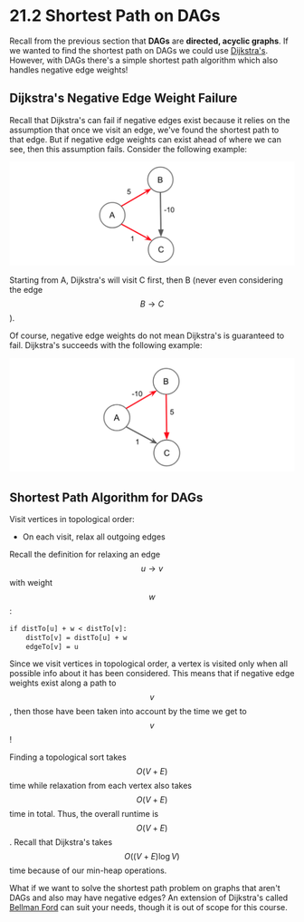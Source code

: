 # 21.2 Shortest Path on DAGs

Recall from the previous section that **DAGs** are **directed, acyclic graphs**. If we wanted to find the shortest path on DAGs we could use [Dijkstra's](https://github.com/joshhug/hug61b/tree/e1d84817521747a76f17d2ed077abab493505c3f/chap192.md). However, with DAGs there's a simple shortest path algorithm which also handles negative edge weights!

## Dijkstra's Negative Edge Weight Failure

Recall that Dijkstra's can fail if negative edges exist because it relies on the assumption that once we visit an edge, we've found the shortest path to that edge. But if negative edge weights can exist ahead of where we can see, then this assumption fails. Consider the following example:

![](../.gitbook/assets/21.2.1.png)

Starting from A, Dijkstra's will visit C first, then B \(never even considering the edge $$B \rightarrow C$$\).

Of course, negative edge weights do not mean Dijkstra's is guaranteed to fail. Dijkstra's succeeds with the following example:

![](../.gitbook/assets/21.2.2.png)

## Shortest Path Algorithm for DAGs

Visit vertices in topological order:

* On each visit, relax all outgoing edges

Recall the definition for relaxing an edge $$u \rightarrow v$$ with weight $$w$$:

```text
if distTo[u] + w < distTo[v]:
    distTo[v] = distTo[u] + w
    edgeTo[v] = u
```

Since we visit vertices in topological order, a vertex is visited only when all possible info about it has been considered. This means that if negative edge weights exist along a path to $$v$$, then those have been taken into account by the time we get to $$v$$!

Finding a topological sort takes $$O(V + E)$$ time while relaxation from each vertex also takes $$O(V + E)$$ time in total. Thus, the overall runtime is $$O(V + E)$$. Recall that Dijkstra's takes $$O((V + E)\log V)$$ time because of our min-heap operations.

What if we want to solve the shortest path problem on graphs that aren't DAGs and also may have negative edges? An extension of Dijkstra's called [Bellman Ford](https://en.wikipedia.org/wiki/Bellman–Ford_algorithm) can suit your needs, though it is out of scope for this course.


